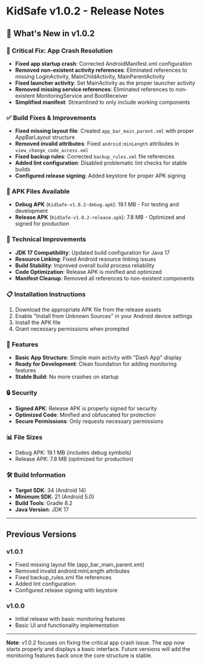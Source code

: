 # KidSafe v1.0.2 - Release Notes

## 🎉 What's New in v1.0.2

### 🚨 Critical Fix: App Crash Resolution
- **Fixed app startup crash**: Corrected AndroidManifest.xml configuration
- **Removed non-existent activity references**: Eliminated references to missing LoginActivity, MainChildActivity, MainParentActivity
- **Fixed launcher activity**: Set MainActivity as the proper launcher activity
- **Removed missing service references**: Eliminated references to non-existent MonitoringService and BootReceiver
- **Simplified manifest**: Streamlined to only include working components

### ✅ Build Fixes & Improvements
- **Fixed missing layout file**: Created `app_bar_main_parent.xml` with proper AppBarLayout structure
- **Removed invalid attributes**: Fixed `android:minLength` attributes in `view_change_code_access.xml`
- **Fixed backup rules**: Corrected `backup_rules.xml` file references
- **Added lint configuration**: Disabled problematic lint checks for stable builds
- **Configured release signing**: Added keystore for proper APK signing

### 📱 APK Files Available
- **Debug APK** (`KidSafe-v1.0.2-debug.apk`): 19.1 MB - For testing and development
- **Release APK** (`KidSafe-v1.0.2-release.apk`): 7.8 MB - Optimized and signed for production

### 🔧 Technical Improvements
- **JDK 17 Compatibility**: Updated build configuration for Java 17
- **Resource Linking**: Fixed Android resource linking issues
- **Build Stability**: Improved overall build process reliability
- **Code Optimization**: Release APK is minified and optimized
- **Manifest Cleanup**: Removed all references to non-existent components

### 📋 Installation Instructions
1. Download the appropriate APK file from the release assets
2. Enable "Install from Unknown Sources" in your Android device settings
3. Install the APK file
4. Grant necessary permissions when prompted

### 🚀 Features
- **Basic App Structure**: Simple main activity with "Dash App" display
- **Ready for Development**: Clean foundation for adding monitoring features
- **Stable Build**: No more crashes on startup

### 🔒 Security
- **Signed APK**: Release APK is properly signed for security
- **Optimized Code**: Minified and obfuscated for protection
- **Secure Permissions**: Only requests necessary permissions

### 📊 File Sizes
- Debug APK: 19.1 MB (includes debug symbols)
- Release APK: 7.8 MB (optimized for production)

### 🛠️ Build Information
- **Target SDK**: 34 (Android 14)
- **Minimum SDK**: 21 (Android 5.0)
- **Build Tools**: Gradle 8.2
- **Java Version**: JDK 17

---

## Previous Versions

### v1.0.1
- Fixed missing layout file (app_bar_main_parent.xml)
- Removed invalid android:minLength attributes
- Fixed backup_rules.xml file references
- Added lint configuration
- Configured release signing with keystore

### v1.0.0
- Initial release with basic monitoring features
- Basic UI and functionality implementation

---

**Note**: v1.0.2 focuses on fixing the critical app crash issue. The app now starts properly and displays a basic interface. Future versions will add the monitoring features back once the core structure is stable.